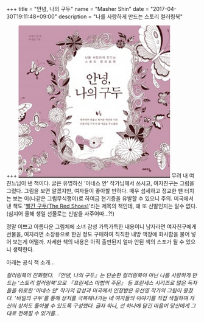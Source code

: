 +++
title = "안녕, 나의 구두"
name = "Masher Shin"
date = "2017-04-30T19:11:48+09:00"
description = "나를 사랑하게 만드는 스토리 컬러링북"

+++
<img src="/hello-my-shoes-01.jpg" height="400px">
무려 내 여친느님이 낸 책이다. 글은 유명하신 '아네스 안' 작가님께서 쓰시고, 여자친구는 그림을 그렸다. 그림을 보면 알겠지만, 여자들이 좋아할 만하다. 매우 섬세하고 정교한 팬 터치는 보는 이(나같은 그림무식쟁이)로 하여금 현기증을 유발할 수 있으니 주의. 미국에서 낸 책도 '[빨간 구두(The Red Shoes)](https://www.amazon.com/Red-Shoes-Hans-Christian-Andersen/dp/1934429066/ref=sr_1_7?s=books&ie=UTF8&qid=1493548153&sr=1-7&keywords=red+shoes)'라는 제목의 책인데, 왜 또 신발인지는 알수 없다. (심지어 올해 생일 선물로는 신발을 사주어따...?!)

정말 이쁘고 아름다운 그림체에 소녀 감성 가득가득한 내용이니 남자라면 여자친구에게 선물을, 여자라면 소장용으로 한권 정도 구매하여 칙칙한 내방 책장에 화사함을 불어 넣어 보는게 어떨까. 자세한 책의 내용은 아직 출판된지 얼마 안된 책의 스포가 될 수 있으니 생략한다.

아래는 공식 책 소개...

*컬러링북이 진화했다. 『안녕, 나의 구두』는 단순한 컬러링북이 아닌 나를 사랑하게 만드는 ‘스토리 컬러링북’으로 『프린세스 마법의 주문』 등 프린세스 시리즈로 많은 독자들을 위로한 ‘아네스 안’ 작가의 감성과 미국에서 인정받은 유선영 작가의 그림이 뭉쳤다. ‘비밀의 구두’를 통해 상처를 극복해나가는 네 여자들의 이야기를 직접 색칠하며 자신의 상처도 돌아볼 수 있도록 구성했다. 글자 하나, 선 하나에 담긴 마음이 당신에게 그대로 전해질 수 있기를…*
